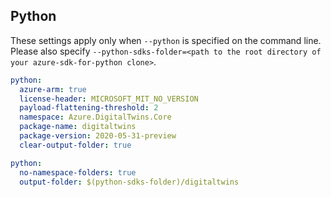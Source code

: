 ## Python

These settings apply only when `--python` is specified on the command line.
Please also specify `--python-sdks-folder=<path to the root directory of your azure-sdk-for-python clone>`.

```yaml $(python)
python:
  azure-arm: true
  license-header: MICROSOFT_MIT_NO_VERSION
  payload-flattening-threshold: 2
  namespace: Azure.DigitalTwins.Core
  package-name: digitaltwins
  package-version: 2020-05-31-preview
  clear-output-folder: true
```

```yaml $(python)
python:
  no-namespace-folders: true
  output-folder: $(python-sdks-folder)/digitaltwins
```
